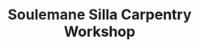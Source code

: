 ---
title: "Soulemane Silla Carpentry Workshop"
url: /gbarnga/soulemane-silla-carpentry-workshop/
shop: Möbel
---